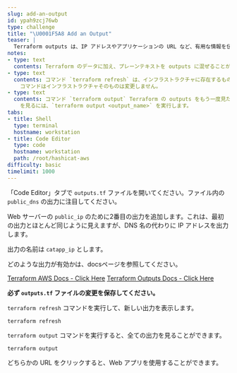 ```yaml
---
slug: add-an-output
id: ypah9zcj76wb
type: challenge
title: "\U0001F5A8️ Add an Output"
teaser: |
  Terraform outputs は、IP アドレスやアプリケーションの URL など、有用な情報を伝えるために使用されます。
notes:
- type: text
  contents: Terraform のデータに加え、プレーンテキストを outputs に混ぜることができます。Outputs は、実行の最後にユーザーに有用な情報を伝えるために使用することができます。
- type: text
  contents: コマンド `terraform refresh` は、インフラストラクチャに存在するものとステートファイルを同期させます。`refresh`
    コマンドはインフラストラクチャそのものは変更しません。
- type: text
  contents: コマンド `terraform output` Terraform の outputs をもう一度見たい時にいつでも実行できます。一つの output
    を見るには、`terraform output <output_name>` を実行します。
tabs:
- title: Shell
  type: terminal
  hostname: workstation
- title: Code Editor
  type: code
  hostname: workstation
  path: /root/hashicat-aws
difficulty: basic
timelimit: 1000
---
```

「Code Editor」タブで `outputs.tf` ファイルを開いてください。ファイル内の `public_dns` の出力に注目してください。

Web サーバーの `public_ip` のために2番目の出力を追加します。これは、最初の出力とほとんど同じように見えますが、DNS 名の代わりに IP アドレスを出力します。

出力の名前は `catapp_ip` とします。

どのような出力が有効かは、docsページを参照してください。

[Terraform AWS Docs - Click Here](https://registry.terraform.io/providers/hashicorp/aws/latest/docs/resources/instance#attributes-reference)
[Terraform Outputs Docs - Click Here](https://www.terraform.io/docs/configuration/outputs.html)

**必ず `outputs.tf` ファイルの変更を保存してください。**

`terraform refresh` コマンドを実行して、新しい出力を表示します。

```
terraform refresh
```

`terraform output` コマンドを実行すると、全ての出力を見ることができます。

```
terraform output
```

どちらかの URL をクリックすると、Web アプリを使用することができます。